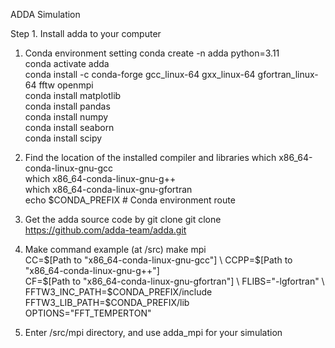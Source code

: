 ADDA Simulation

Step 1. Install adda to your computer

1. Conda environment setting
conda create -n adda python=3.11 \
conda activate adda \
conda install -c conda-forge gcc_linux-64 gxx_linux-64 gfortran_linux-64 fftw openmpi \
conda install matplotlib \
conda install pandas \
conda install numpy \
conda install seaborn \
conda install scipy

3. Find the location of the installed compiler and libraries
which x86_64-conda-linux-gnu-gcc \
which x86_64-conda-linux-gnu-g++ \
which x86_64-conda-linux-gnu-gfortran \
echo $CONDA_PREFIX  # Conda environment route

4. Get the adda source code by git clone
git clone https://github.com/adda-team/adda.git

5. Make command example (at /src)
make mpi \
  CC=$[Path to "x86_64-conda-linux-gnu-gcc"] \
  CCPP=$[Path to "x86_64-conda-linux-gnu-g++"] \
  CF=$[Path to "x86_64-conda-linux-gnu-gfortran"] \
  FLIBS="-lgfortran" \
  FFTW3_INC_PATH=$CONDA_PREFIX/include \
  FFTW3_LIB_PATH=$CONDA_PREFIX/lib \
  OPTIONS="FFT_TEMPERTON"

6. Enter /src/mpi directory, and use adda_mpi for your simulation
   
